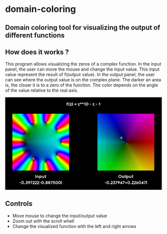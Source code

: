 # domain-coloring
 
## Domain coloring tool for visualizing the output of different functions

## How does it works ?
This program allows visualizing the zeros of a complex function. In the input panel, the user can move the mouse and change the input value. This input value represent the result of f(output value). In the output panel, the user can see where the output value is on the complex plane. The darker an area is, the closer it is to a zero of the function. The color depends on the angle of the value relative to the real axis.

![](res/demo.png)

## Controls
- Move mouse to change the input/output value
- Zoom out with the scroll whell  
- Change the visualized function with the left and right arrows
